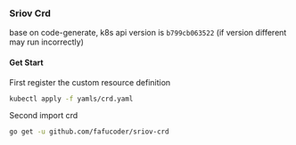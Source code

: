 ### Sriov Crd
base on code-generate, k8s api version is `b799cb063522` (if version different may run incorrectly)

#### Get Start
First register the custom resource definition
```bash
kubectl apply -f yamls/crd.yaml
```

Second import crd
```bash
go get -u github.com/fafucoder/sriov-crd
```